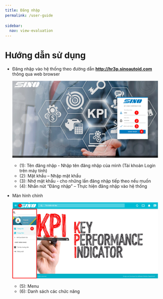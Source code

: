 ```yaml
---
title: Đăng nhập
permalink: /user-guide

sidebar:
  nav: view-evaluation
---
```

Hướng dẫn sử dụng
========================
* Đăng nhập vào hệ thống theo đường dẫn **http://hr3p.sinoautoid.com** thông qua web browser

    ![](assets/LogInLogOut/login.png)

    * (1): Tên đăng nhập - Nhập tên đăng nhập của mình (Tài khoản Login trên máy tính)
    * (2): Mật khẩu – Nhập mật khẩu
    * (3): Nhớ mật khẩu -  cho những lần đăng nhập tiếp theo nếu muốn
    * (4): Nhấn nút “Đăng nhập” – Thực hiện đăng nhập vào hệ thống

* Màn hình chính

    ![](assets/LogInLogOut/mainformuser.png)

    * (5): Menu
    * (6): Danh sách các chức năng


